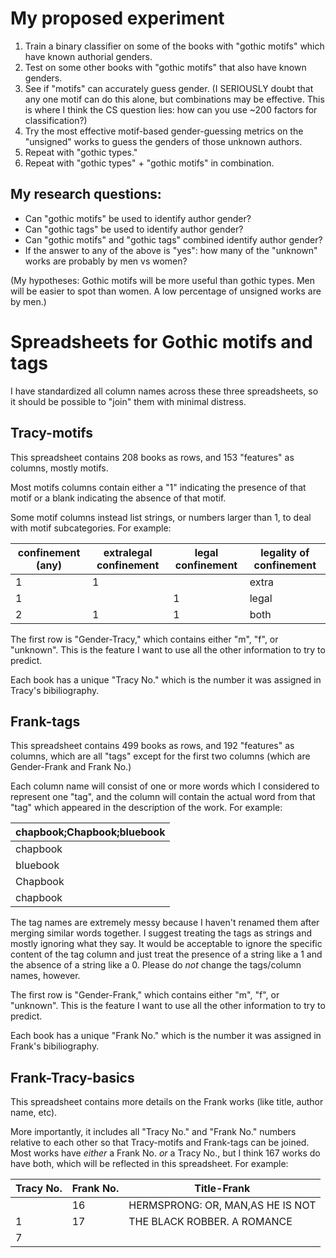 # My proposed experiment

1. Train a binary classifier on some of the books with "gothic motifs" which have known authorial genders.
2. Test on some other books with "gothic motifs" that also have known genders.
3. See if "motifs" can accurately guess gender. (I SERIOUSLY doubt that any one motif can do this alone, but combinations may be effective. This is where I think the CS question lies: how can you use ~200 factors for classification?)
4. Try the most effective motif-based gender-guessing metrics on the "unsigned" works to guess the genders of those unknown authors.
5. Repeat with "gothic types."
6. Repeat with "gothic types" + "gothic motifs" in combination.

## My research questions:
* Can "gothic motifs" be used to identify author gender?
* Can "gothic tags" be used to identify author gender?
* Can "gothic motifs" and "gothic tags" combined identify author gender?
* If the answer to any of the above is "yes": how many of the "unknown" works are probably by men vs women?

(My hypotheses: Gothic motifs will be more useful than gothic types. Men will be easier to spot than women. A low percentage of unsigned works are by men.)

# Spreadsheets for Gothic motifs and tags

I have standardized all column names across these three spreadsheets, so it should be possible to "join" them with minimal distress.

## Tracy-motifs

This spreadsheet contains 208 books as rows, and 153 "features" as columns, mostly motifs.

Most motifs columns contain either a "1" indicating the presence of that motif or a blank indicating the absence of that motif.

Some motif columns instead list strings, or numbers larger than 1, to deal with motif subcategories. For example:

| confinement (any) | extralegal confinement | legal confinement | legality of confinement |
|-------------------|------------------------|-------------------|-------------------------|
| 1                 | 1                      |                   | extra                   |
| 1                 |                        | 1                 | legal                   |
| 2                 | 1                      | 1                 | both                    |

The first row is "Gender-Tracy," which contains either "m", "f", or "unknown". This is the feature I want to use all the other information to try to predict.

Each book has a unique "Tracy No." which is the number it was assigned in Tracy's bibiliography.

## Frank-tags

This spreadsheet contains 499 books as rows, and 192 "features" as columns, which are all "tags" except for the first two columns (which are Gender-Frank and Frank No.)

Each column name will consist of one or more words which I considered to represent one "tag", and the column will contain the actual word from that "tag" which appeared in the description of the work. For example:

| chapbook;Chapbook;bluebook |
|----------------------------|
| chapbook                   |
| bluebook                   |
| Chapbook                   |
| chapbook                   |

The tag names are extremely messy because I haven't renamed them after merging similar words together. I suggest treating the tags as strings and mostly ignoring what they say. It would be acceptable to ignore the specific content of the tag column and just treat the presence of a string like a 1 and the absence of a string like a 0. Please do *not* change the tags/column names, however.

The first row is "Gender-Frank," which contains either "m", "f", or "unknown". This is the feature I want to use all the other information to try to predict.

Each book has a unique "Frank No." which is the number it was assigned in Frank's bibiliography.

## Frank-Tracy-basics

This spreadsheet contains more details on the Frank works (like title, author name, etc).

More importantly, it includes all "Tracy No." and "Frank No." numbers relative to each other so that Tracy-motifs and Frank-tags can be joined. Most works have *either* a Frank No. *or* a Tracy No., but I think 167 works do have both, which will be reflected in this spreadsheet. For example:

| Tracy No. | Frank No. | Title-Frank                      |
|-----------|-----------|----------------------------------|
|           | 16        | HERMSPRONG: OR, MAN,AS HE IS NOT |
| 1         | 17        | THE BLACK ROBBER. A ROMANCE      |
| 7         |           |                                  |